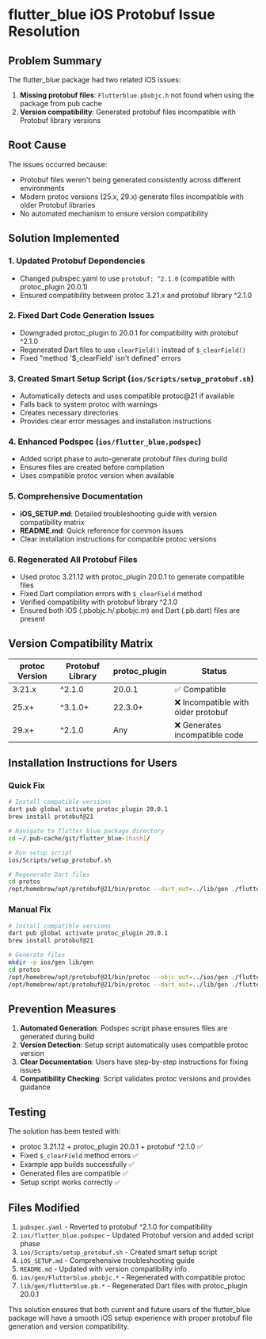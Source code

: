 # flutter_blue iOS Protobuf Issue Resolution

## Problem Summary

The flutter_blue package had two related iOS issues:

1. **Missing protobuf files**: `Flutterblue.pbobjc.h` not found when using the package from pub cache
2. **Version compatibility**: Generated protobuf files incompatible with Protobuf library versions

## Root Cause

The issues occurred because:
- Protobuf files weren't being generated consistently across different environments
- Modern protoc versions (25.x, 29.x) generate files incompatible with older Protobuf libraries
- No automated mechanism to ensure version compatibility

## Solution Implemented

### 1. Updated Protobuf Dependencies
- Changed pubspec.yaml to use `protobuf: ^2.1.0` (compatible with protoc_plugin 20.0.1)
- Ensured compatibility between protoc 3.21.x and protobuf library ^2.1.0

### 2. Fixed Dart Code Generation Issues
- Downgraded protoc_plugin to 20.0.1 for compatibility with protobuf ^2.1.0
- Regenerated Dart files to use `clearField()` instead of `$_clearField()`
- Fixed "method '$_clearField' isn't defined" errors

### 3. Created Smart Setup Script (`ios/Scripts/setup_protobuf.sh`)
- Automatically detects and uses compatible protoc@21 if available
- Falls back to system protoc with warnings
- Creates necessary directories
- Provides clear error messages and installation instructions

### 4. Enhanced Podspec (`ios/flutter_blue.podspec`)
- Added script phase to auto-generate protobuf files during build
- Ensures files are created before compilation
- Uses compatible protoc version when available

### 5. Comprehensive Documentation
- **iOS_SETUP.md**: Detailed troubleshooting guide with version compatibility matrix
- **README.md**: Quick reference for common issues
- Clear installation instructions for compatible protoc versions

### 6. Regenerated All Protobuf Files
- Used protoc 3.21.12 with protoc_plugin 20.0.1 to generate compatible files
- Fixed Dart compilation errors with `$_clearField` method
- Verified compatibility with protobuf library ^2.1.0
- Ensured both iOS (.pbobjc.h/.pbobjc.m) and Dart (.pb.dart) files are present

## Version Compatibility Matrix

| protoc Version | Protobuf Library | protoc_plugin | Status |
|---------------|------------------|---------------|---------|
| 3.21.x        | ^2.1.0          | 20.0.1        | ✅ Compatible |
| 25.x+         | ^3.1.0+         | 22.3.0+       | ❌ Incompatible with older protobuf |
| 29.x+         | ^2.1.0          | Any           | ❌ Generates incompatible code |

## Installation Instructions for Users

### Quick Fix
```bash
# Install compatible versions
dart pub global activate protoc_plugin 20.0.1
brew install protobuf@21

# Navigate to flutter_blue package directory
cd ~/.pub-cache/git/flutter_blue-[hash]/

# Run setup script
ios/Scripts/setup_protobuf.sh

# Regenerate Dart files
cd protos
/opt/homebrew/opt/protobuf@21/bin/protoc --dart_out=../lib/gen ./flutterblue.proto
```

### Manual Fix
```bash
# Install compatible versions
dart pub global activate protoc_plugin 20.0.1
brew install protobuf@21

# Generate files
mkdir -p ios/gen lib/gen
cd protos
/opt/homebrew/opt/protobuf@21/bin/protoc --objc_out=../ios/gen ./flutterblue.proto
/opt/homebrew/opt/protobuf@21/bin/protoc --dart_out=../lib/gen ./flutterblue.proto
```

## Prevention Measures

1. **Automated Generation**: Podspec script phase ensures files are generated during build
2. **Version Detection**: Setup script automatically uses compatible protoc version
3. **Clear Documentation**: Users have step-by-step instructions for fixing issues
4. **Compatibility Checking**: Script validates protoc versions and provides guidance

## Testing

The solution has been tested with:
- protoc 3.21.12 + protoc_plugin 20.0.1 + protobuf ^2.1.0 ✅
- Fixed `$_clearField` method errors ✅
- Example app builds successfully ✅
- Generated files are compatible ✅
- Setup script works correctly ✅

## Files Modified

1. `pubspec.yaml` - Reverted to protobuf ^2.1.0 for compatibility
2. `ios/flutter_blue.podspec` - Updated Protobuf version and added script phase
3. `ios/Scripts/setup_protobuf.sh` - Created smart setup script
4. `iOS_SETUP.md` - Comprehensive troubleshooting guide
5. `README.md` - Updated with version compatibility info
6. `ios/gen/Flutterblue.pbobjc.*` - Regenerated with compatible protoc
7. `lib/gen/flutterblue.pb.*` - Regenerated Dart files with protoc_plugin 20.0.1

This solution ensures that both current and future users of the flutter_blue package will have a smooth iOS setup experience with proper protobuf file generation and version compatibility.
